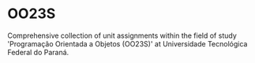 # OO23S
Comprehensive collection of unit assignments within the field of study 'Programação Orientada a Objetos (OO23S)' at Universidade Tecnológica Federal do Paraná.
